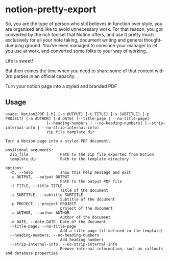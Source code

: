 # notion-pretty-export

So, you are the type of person who still believes in function over style,
you are organised and like to avoid unnecessary work.
For that reason, you got converted by the rich toolset that Notion offers, 
and use it pretty much exclusively for all your note taking, document writing
and general thought-dumping ground.
You've even managed to convince your manager to let you use at work, and converted
some folks to your way of working...

Life is sweet!

But then comes the time when you need to share some of that
content with 3rd parties in an official capacity. 

Turn your notion page into a styled and branded PDF

## Usage
```
usage: Notion2PDF [-h] [-o OUTPUT] [-t TITLE] [-s SUBTITLE] [-p PROJECT] [-a AUTHOR] [-d DATE] [--title-page | --no-title-page]
                  [--heading-numbers | --no-heading-numbers] [--strip-internal-info | --no-strip-internal-info]
                  zip_file template_dir

Turn a Notion page into a styled PDF document.

positional arguments:
  zip_file              Path to the zip file exported from Notion
  template_dir          Path to the template directory

options:
  -h, --help            show this help message and exit
  -o OUTPUT, --output OUTPUT
                        Path to the output PDF file
  -t TITLE, --title TITLE
                        Title of the document
  -s SUBTITLE, --subtitle SUBTITLE
                        Subtitle of the document
  -p PROJECT, --project PROJECT
                        project of the document
  -a AUTHOR, --author AUTHOR
                        Author of the document
  -d DATE, --date DATE  Date of the document
  --title-page, --no-title-page
                        Add a title page (if defined in the template)
  --heading-numbers, --no-heading-numbers
                        Add heading numbers
  --strip-internal-info, --no-strip-internal-info
                        Remove internal information, such as callouts and database properties
```
